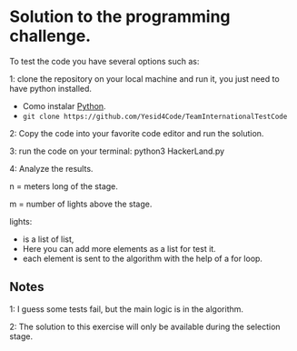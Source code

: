 # Solution to the programming challenge.
To test the code you have several options such as:

1: clone the repository on your local machine and run it, you just need to have python installed.
- Como instalar [Python](https://realpython.com/installing-python/).
- `git clone https://github.com/Yesid4Code/TeamInternationalTestCode`

2: Copy the code into your favorite code editor and run the solution.

3: run the code on your terminal: python3 HackerLand.py

4: Analyze the results.


n = meters long of the stage.

m = number of lights above the stage.

lights:
- is a list of list,
- Here you can add more elements as a list for test it.
- each element is sent to the algorithm with the help of a for loop.


## Notes
1: I guess some tests fail, but the main logic is in the algorithm.

2: The solution to this exercise will only be available during the selection stage.